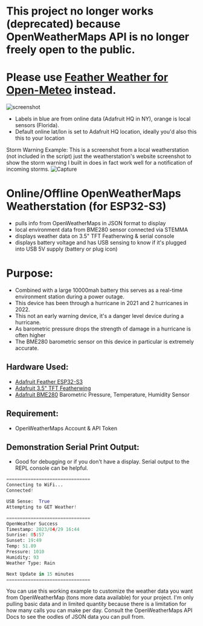# This project no longer works (deprecated) because OpenWeatherMaps API is no longer freely open to the public.
# Please use [Feather Weather for Open-Meteo](https://github.com/DJDevon3/My_Circuit_Python_Projects/tree/main/Boards/espressif/Unexpected%20Maker%20Feather%20S3/3.5%20TFT%20Featherwing/Feather%20Weather%20MQTT%20Touch%20Open-Meteo) instead. 

![screenshot](https://user-images.githubusercontent.com/49322231/235323187-4bcce094-0927-4b9e-b5cf-2646f0b6944d.jpg)
- Labels in blue are from online data (Adafruit HQ in NY), orange is local sensors (Florida).
- Default online lat/lon is set to Adafruit HQ location, ideally you'd also this this to your location
 
 Storm Warning Example:
 This is a screenshot from a local weatherstation (not included in the script) just the weatherstation's website screenshot to show the storm warning I built in does in fact work well for a notification of incoming storms.
![Capture](https://user-images.githubusercontent.com/49322231/235323256-1daa61f0-caa2-432b-9cb6-3666e063a1fc.JPG)

# Online/Offline OpenWeatherMaps Weatherstation (for ESP32-S3)
- pulls info from OpenWeatherMaps in JSON format to display
- local environment data from BME280 sensor connected via STEMMA
- displays weather data on 3.5" TFT Featherwing & serial console
- displays battery voltage and has USB sensing to know if it's plugged into USB 5V supply (battery or plug icon)

# Purpose:
- Combined with a large 10000mah battery this serves as a real-time environment station during a power outage.
- This device has been through a hurricane in 2021 and 2 hurricanes in 2022.
- This not an early warning device, it's a danger level device during a hurricane.
- As barometric pressure drops the strength of damage in a hurricane is often higher
- The BME280 barometric sensor on this device in particular is extremely accurate.

## Hardware Used:
- [Adafruit Feather ESP32-S3](https://www.adafruit.com/product/5477)
- [Adafruit 3.5" TFT Featherwing](https://www.adafruit.com/product/3651)
- [Adafruit BME280](https://www.adafruit.com/product/2651) Barometric Pressure, Temperature, Humidity Sensor

## Requirement:
- OpenWeatherMaps Account & API Token

## Demonstration Serial Print Output:
- Good for debugging or if you don't have a display. Serial output to the REPL console can be helpful.
```py
===============================
Connecting to WiFi...
Connected!

USB Sense:  True
Attempting to GET Weather!

===============================
OpenWeather Success
Timestamp: 2023/04/29 16:44
Sunrise: 05:57
Sunset: 19:49
Temp: 51.89
Pressure: 1010
Humidity: 93
Weather Type: Rain

Next Update in 15 minutes
===============================
```
You can use this working example to customize the weather data you want from OpenWeatherMap (tons more data available) for your project. I'm only pulling basic data and in limited quantity because there is a limitation for how many calls you can make per day. Consult the OpenWeatherMaps API Docs to see the oodles of JSON data you can pull from.
